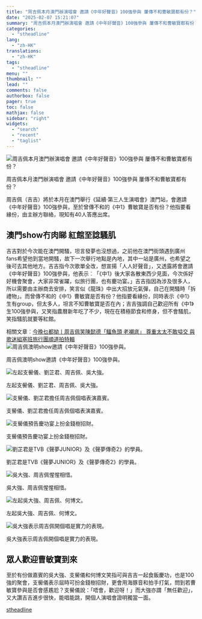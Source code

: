 ```yaml
---
title: "周吉佩本月澳門辦演唱會 邀請《中年好聲音》100強參與 屢傳不和曹敏寶都有份？"
date: "2025-02-07 15:21:07"
summary: "周吉佩本月澳門辦演唱會 邀請《中年好聲音》100強參與 屢傳不和曹敏寶都有份？       ..."
categories:
  - "stheadline"
lang:
  - "zh-HK"
translations:
  - "zh-HK"
tags:
  - "stheadline"
menu: ""
thumbnail: ""
lead: ""
comments: false
authorbox: false
pager: true
toc: false
mathjax: false
sidebar: "right"
widgets:
  - "search"
  - "recent"
  - "taglist"
---
```


![周吉佩本月澳門辦演唱會 邀請《中年好聲音》100強參與 屢傳不和曹敏寶都有份？](https://image.stheadline.com/f/680p0/0x0/100/none/a0fee6191acaa4842e78bdda970e9864/stheadline/inewsmedia/20250207/_2025020715175439813.jpg)

周吉佩本月澳門辦演唱會 邀請《中年好聲音》100強參與 屢傳不和曹敏寶都有份？




周吉佩（吉吉）將於本月在澳門舉行《延續·第三人生演唱會》澳門站，會邀請《中年好聲音》100強參與，至於曾傳不和的《中1》曹敏寶是否有份？他指要看緣份，由主辦方聯絡，現知有40人答應出席。

澳門show冇肉睇 紅館至諗騷肌
----------------

吉吉對於今次能在澳門開騷，坦言發夢也沒想過，之前他在澳門街頭遇到廣州fans希望他到當地開騷，故下一次舉行地點是內地，其中一站是廣州，也希望之後可去其他地方。吉吉指今次歌單全改，想宣揚「人人好聲音」，又透露將會邀請《中年好聲音》100強參與，他表示︰「《中1》後大家各散東西少見面，今次係好好機會聚會，大家非常雀躍，似旅行團，也有慶功宴。」吉吉指因為涉及很多人，所以需要由主辦商去安排，笑言似《龍珠》中出大招放元氣彈，自己在開騷時「拆禮物」。而曾傳不和的《中1》曹敏寶是否有份？他指要看緣份，同時表示《中1》生有group，但太多人，坦言不知曹敏寶是否在內；吉吉強調自己歡迎所有《中1》生100強參與，又笑指農曆新年吃了不少，現在在積極節食和修身，但不會騷肌，笑指騷肌就要等紅館。

相關文章︰[今晚乜都拗丨周吉佩笑陳懿德「鱷魚頭 老襯底」 尊重太太不敢嗌交 與歌迷組塞班旅行團順道拍特輯](https://www.stheadline.com/film-drama/3426298/%E4%BB%8A%E6%99%9A%E4%B9%9C%E9%83%BD%E6%8B%97%E4%B8%A8%E5%91%A8%E5%90%89%E4%BD%A9%E7%AC%91%E9%99%B3%E6%87%BF%E5%BE%B7%E9%B1%B7%E9%AD%9A%E9%A0%AD-%E8%80%81%E8%A5%AF%E5%BA%95-%E5%B0%8A%E9%87%8D%E5%A4%AA%E5%A4%AA%E4%B8%8D%E6%95%A2%E5%97%8C%E4%BA%A4-%E8%88%87%E6%AD%8C%E8%BF%B7%E7%B5%84%E5%A1%9E%E7%8F%AD%E6%97%85%E8%A1%8C%E5%9C%98%E9%A0%86%E9%81%93%E6%8B%8D%E7%89%B9%E8%BC%AF)
 ![周吉佩澳明show邀請《中年好聲音》100強參與。](https://image.hkhl.hk/f/1024p0/0x0/100/none/35dd3163da96e5dbc1eeb88847924de9/2025-02/KakaoTalk_20250207_142141387_01.jpg)


周吉佩澳明show邀請《中年好聲音》100強參與。



 ![左起支嚳儀、劉芷君、周吉佩、吳大強。](https://image.hkhl.hk/f/1024p0/0x0/100/none/9e0fc6636ec53654738fa7153a2f929a/2025-02/KakaoTalk_20250207_142141387_03.jpg)


左起支嚳儀、劉芷君、周吉佩、吳大強。



 ![支嚳儀、劉芷君擔任周吉佩個唱表演嘉賓。](https://image.hkhl.hk/f/1024p0/0x0/100/none/ddb5ab9396187b1eac58d74440ef503f/2025-02/KakaoTalk_20250207_142141387_05.jpg)


支嚳儀、劉芷君擔任周吉佩個唱表演嘉賓。



 ![支嚳儀預告慶功宴上扮金錢樹招財。](https://image.hkhl.hk/f/1024p0/0x0/100/none/be814c762453086b41c5deb3a0bf67c0/2025-02/KakaoTalk_20250207_142141387_06.jpg)


支嚳儀預告慶功宴上扮金錢樹招財。



 ![劉芷君是TVB《聲夢JUNIOR》及《聲夢傳奇2》的學員。](https://image.hkhl.hk/f/1024p0/0x0/100/none/031ab6859dd5b13987f7c9fb1c802a25/2025-02/KakaoTalk_20250207_142141387_07.jpg)


劉芷君是TVB《聲夢JUNIOR》及《聲夢傳奇2》的學員。



 ![吳大強、周吉佩惺惺相惜。](https://image.hkhl.hk/f/1024p0/0x0/100/none/fdb57f7eae584cedd5b95ea002a2d81e/2025-02/KakaoTalk_20250207_142141387_09.jpg)


吳大強、周吉佩惺惺相惜。



 ![左起吳大強、周吉佩、何博文。](https://image.hkhl.hk/f/1024p0/0x0/100/none/232d8516c2b5a0795b38380fd6bedabc/2025-02/KakaoTalk_20250207_142141387_10.jpg)


左起吳大強、周吉佩、何博文。



 ![吳大強表示周吉佩開個唱是實力的表現。](https://image.hkhl.hk/f/1024p0/0x0/100/none/eb9b9dfd2f8c18dbe5c378bd74494f21/2025-02/KakaoTalk_20250207_142141387_11.jpg)


吳大強表示周吉佩開個唱是實力的表現。




眾人歡迎曹敏寶到來
---------

至於有份做嘉賓的吳大強、支嚳儀和何博文笑指可與吉吉一起食飯慶功，也是100強的聚會，支嚳儀表示屆時可扮金錢樹招財，更會用海豚音和拍手打氣，問到若曹敏寶參與是否會感尷尬？支嚳儀說：「唔會，歡迎呀！」而大強亦謂「無任歡迎」，又大讚吉吉進步很快，能唱能跳，開個人演唱會證明獨當一面。

[stheadline](https://std.stheadline.com/realtime/article/2051388/即時-娛樂-周吉佩本月澳門辦演唱會-邀請-中年好聲音-100強參與-屢傳不和曹敏寶都有份)
